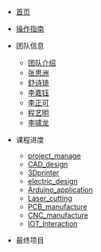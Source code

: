<!-- /_sidebar.md -->

* [首页](README.md)
* [操作指南](guide.md)

* 团队信息
    * [团队介绍](Team_member/introduce/)
    * [张思洲](Team_member/zsz/)
    * [舒诗琦](Team_member/hsq/)
    * [李嘉钰](Team_member/ljy/)
    * [李正可](Team_member/lzk/)
    * [程艺明](Team_member/cym/)
    * [李啸龙](Team_member/lxl/)

* 课程进度
    * [project_manage](Course_practice/project_manage/) 
    * [CAD_design](Course_practice/CAD_design/) 
    * [3Dprinter](Course_practice/3Dprinter/) 
    * [electric_design](Course_practice/electric_design/)
    * [Arduino_application](Course_practice/Arduino_application/)
    * [Laser_cutting](Course_practice/Laser_cutting/)
    * [PCB_manufacture](Course_practice/PCB_manufacture/)
    * [CNC_manufacture](Course_practice/CNC_manufacture/)
    * [IOT_Interaction](Course_practice/IOT_Interaction/)

* 最终项目
